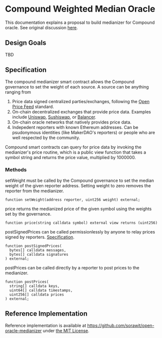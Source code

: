 # Compound Weighted Median Oracle

This documentation explains a proposal to build medianizer for Compound oracle. See original discussion [here](https://www.comp.xyz/t/building-a-medianizer/1031).

## Design Goals

TBD

## Specification

The compound medianizer smart contract allows the Compound governance to set the weight of each source. A source can be anything ranging from

1. Price data signed centralized parties/exchanges, following the [Open Price Feed](https://compound.finance/docs/prices) standard.
2. On-chain decentralized exchanges that provide price data. Examples include [Uniswap](http://uniswap.org/), [Sushiswap](https://sushiswap.fi/), or [Balancer](https://medium.com/balancer-protocol/balancer-v2-generalizing-amms-16343c4563ff).
3. On-chain oracle networks that natively provides price data.
4. Indepedent reporters with known Ethereum addresses. Can be psudonymous identities (like MakerDAO's reporters) or people who are well respected by the community.

Compound smart contracts can query for price data by invoking the medianizer's price routine, which is a public view function that takes a symbol string and returns the price value, multiplied by 1000000.

### Methods

setWeight must be called by the Compound governance to set the median weight of the given reporter address. Setting weight to zero removes the reporter from the medianizer.

```solidity
function setWeight(address reporter, uint256 weight) external;
```

price returns the medianized price of the given symbol using the weights set by the governance.

```solidity
function price(string calldata symbol) external view returns (uint256)
```

postSignedPrices can be called permissionlessly by anyone to relay prices signed by reporters. [Specification](https://compound.finance/docs/prices).

```solidity
function postSignedPrices(
  bytes[] calldata messages,
  bytes[] calldata signatures
) external;
```

postPrices can be called directly by a reporter to post prices to the medianizer.

```solidity
function postPrices(
  string[] calldata keys,
  uint64[] calldata timestamps,
  uint256[] calldata prices
) external;
```

## Reference Implementation

Reference implementation is available at https://github.com/sorawit/open-oracle-medianizer under [the MIT License](https://opensource.org/licenses/MIT).
